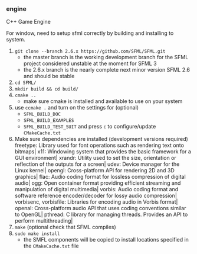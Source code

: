 ### engine
C++ Game Engine

For window, need to setup sfml correctly by building and installing to system.
1. `git clone --branch 2.6.x https://github.com/SFML/SFML.git`
    - the master branch is the working development branch for the SFML project considered unstable at the moment for SFML 3
    - the 2.6.x branch is the nearly complete next minor version SFML 2.6 and should be stable
2. `cd SFML/`
3. `mkdir build && cd build/`
4. `cmake ..`
    - make sure cmake is installed and available to use on your system
5. use `ccmake .` and turn on the settings for (optional) 
    - `SFML_BUILD_DOC`
    - `SFML_BUILD_EXAMPLES`
    - `SFML_BUILD_TEST_SUIT`
    and press `c` to configure/update `CMakeCache.txt` 
6. Make sure dependencies are installed (development versions required)
    freetype:
        Library used for font operations such as rendering text onto bitmaps|
    x11:
        Windowing system that provides the basic framework for a GUI environment|
    xrandr:
        Utility used to set the size, orientation or reflection of the outputs for a screen|
    udev:
        Device manager for the Linux kernel|
    opengl:
        Cross-platform API for rendering 2D and 3D graphics|
    flac:
        Audio coding format for lossless compression of digital audio|
    ogg:
        Open container format providing efficient streaming and manipulation of digital multimedia|
    vorbis:
        Audio coding format and software reference encoder/decoder for lossy audio compression|
    vorbisenc, vorbisfile:
        Libraries for encoding audio in Vorbis format|
    openal:
        Cross-platform audio API that uses coding conventions similar to OpenGL|
    pthread:
        C library for managing threads. Provides an API to perform multithreading|
7. `make` (optional check that SFML compiles)
8. `sudo make install` 
    - the SMFL components will be copied to install locations specified in the `CMakeCache.txt` file

